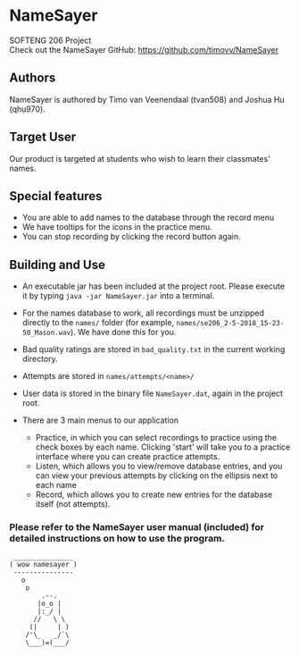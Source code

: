 NameSayer
=========

SOFTENG 206 Project  
Check out the NameSayer GitHub: https://github.com/timovv/NameSayer

Authors
-------
NameSayer is authored by Timo van Veenendaal (tvan508) and Joshua Hu (qhu970).

Target User
-----------

Our product is targeted at students who wish to learn their classmates' names.

Special features
----------------
* You are able to add names to the database through the record menu
* We have tooltips for the icons in the practice menu.
* You can stop recording by clicking the record button again.

Building and Use
----------------

* An executable jar has been included at the project root. Please execute it by typing `java -jar NameSayer.jar` into
  a terminal.
* For the names database to work, all recordings must be unzipped directly to the `names/` folder (for example, 
    `names/se206_2-5-2018_15-23-50_Mason.wav`). We have done this for you.
* Bad quality ratings are stored in `bad_quality.txt` in the current working directory.
* Attempts are stored in `names/attempts/<name>/`
* User data is stored in the binary file `NameSayer.dat`, again in the project root.

* There are 3 main menus to our application
    * Practice, in which you can select recordings to practice using the check boxes by each name. Clicking 'start'
      will take you to a practice interface where you can create practice attempts.
    * Listen, which allows you to view/remove database entries, and you can view your previous attempts by clicking on 
        the ellipsis next to each name
    * Record, which allows you to create new entries for the database itself (not attempts).

### Please refer to the NameSayer user manual (included) for detailed instructions on how to use the program.


     _______________
    ( wow namesayer )
     ---------------
       o
        o
            .--.
           |o_o |
           |:_/ |
          //   \ \
         (|     | )
        /'\_   _/`\
        \___)=(___/
    
